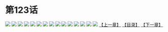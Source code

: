 # 第123话
![](https://s1.baozimh.com/scomic/yuekanshaonuyeqijun-chunquan/0/4-u7jo/1.jpg)
![](https://s1.baozimh.com/scomic/yuekanshaonuyeqijun-chunquan/0/4-u7jo/2.jpg)
![](https://s1.baozimh.com/scomic/yuekanshaonuyeqijun-chunquan/0/4-u7jo/3.jpg)
![](https://s1.baozimh.com/scomic/yuekanshaonuyeqijun-chunquan/0/4-u7jo/4.jpg)
![](https://s1.baozimh.com/scomic/yuekanshaonuyeqijun-chunquan/0/4-u7jo/5.jpg)
![](https://s1.baozimh.com/scomic/yuekanshaonuyeqijun-chunquan/0/4-u7jo/6.jpg)
![](https://s1.baozimh.com/scomic/yuekanshaonuyeqijun-chunquan/0/4-u7jo/7.jpg)
![](https://s1.baozimh.com/scomic/yuekanshaonuyeqijun-chunquan/0/4-u7jo/8.jpg)
![](https://s1.baozimh.com/scomic/yuekanshaonuyeqijun-chunquan/0/4-u7jo/9.jpg)
![](https://s1.baozimh.com/scomic/yuekanshaonuyeqijun-chunquan/0/4-u7jo/10.jpg)
![](https://s1.baozimh.com/scomic/yuekanshaonuyeqijun-chunquan/0/4-u7jo/11.jpg)
![](https://s1.baozimh.com/scomic/yuekanshaonuyeqijun-chunquan/0/4-u7jo/12.jpg)
![](https://s1.baozimh.com/scomic/yuekanshaonuyeqijun-chunquan/0/4-u7jo/13.jpg)
![](https://s1.baozimh.com/scomic/yuekanshaonuyeqijun-chunquan/0/4-u7jo/14.jpg)
![](https://s1.baozimh.com/scomic/yuekanshaonuyeqijun-chunquan/0/4-u7jo/15.jpg)
[【上一章】](./117.md)
[【目录】](./README.md)
[【下一章】](./README.md)

